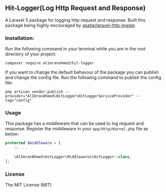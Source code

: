 ## Hit-Logger(Log Http Request and Response)
A Laravel 5 package for logging http request and response. Built this package being highly encouraged by 
[spatie/laravel-http-logger](https://github.com/spatie/laravel-http-logger). 

### Installation:
Run the following command in your terminal while you are in the root directory of your project: 

```
composer require alimranahmed/hit-logger
```

If you want to change the default behavour of the package you can publish and change the config file. Run the 
following command to publish the config file:

```
php artisan vendor:publish --provider="AlImranAhmed\HitLogger\HitLoggerServiceProvider" --tag="config" 
```

### Usage
This package has a middleware that can be used to log request and response. Register the middleware in your 
`app/Http/Karnel.php` file as below: 

```php 
protected $middleware = [
    // ...
    
    \AlImranAhmed\HitLogger\Middlewares\HitLogger::class,
];
```

### License
The MIT License (MIT)

